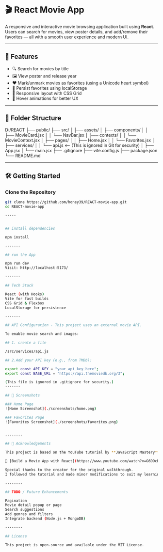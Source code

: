 # 🎬 React Movie App

A responsive and interactive movie browsing application built using **React**. Users can search for movies, view poster details, and add/remove their favorites — all with a smooth user experience and modern UI.

---

## 🚀 Features

- 🔍 Search for movies by title
- 🖼️ View poster and release year
- ♥ Mark/unmark movies as favorites (using a Unicode heart symbol)
- 💾 Persist favorites using localStorage
- 🧱 Responsive layout with CSS Grid
- 🎨 Hover animations for better UX

---

## 📁 Folder Structure

D:/REACT
├── public/
├── src/
│ ├── assets/
│ ├── components/
│ │ ├── MovieCard.jsx
│ │ └── NavBar.jsx
│ ├── contexts/
│ │ └── MovieContext.jsx
│ ├── pages/
│ │ ├── Home.jsx
│ │ └── Favorites.jsx
│ ├── services/
│ │ └── api.js <-- (This is ignored in Git for security)
│ ├── App.jsx
│ └── main.jsx
├── .gitignore
├── vite.config.js
├── package.json
└── README.md

---

## 🛠️ Getting Started

### Clone the Repository

```bash
git clone https://github.com/honey39/REACT-movie-app.git
cd REACT-movie-app

-----


## install dependencies

npm install

-------

## run the App

npm run dev
Visit: http://localhost:5173/

-------

## Tech Stack

React (with Hooks)
Vite for fast builds
CSS Grid & Flexbox
LocalStorage for persistence

-------

## API Configuration - This project uses an external movie API.

To enable movie search and images:

## 1. create a file

/src/services/api.js

## 2.Add your API key (e.g., from TMDb):

export const API_KEY = "your_api_key_here";
export const BASE_URL = "https://api.themoviedb.org/3";

(This file is ignored in .gitignore for security.)
-------

## 📸 Screenshots

### Home Page
![Home Screenshot](./screenshots/home.png)

### Favorites Page
![Favorites Screenshot](./screenshots/favorites.png)


--------

## 🙏 Acknowledgements

This project is based on the YouTube tutorial by **JavaScript Mastery**:

🎥 [Build a Movie App with React](https://www.youtube.com/watch?v=G6D9cBaLViA&t=183s)

Special thanks to the creator for the original walkthrough.
I followed the tutorial and made minor modifications to suit my learning style.

--------

## TODO / Future Enhancements

Pagination
Movie detail popup or page
Search suggestions
Add genres and filters
Integrate backend (Node.js + MongoDB)

--------

## License

This project is open-source and available under the MIT License.
```
